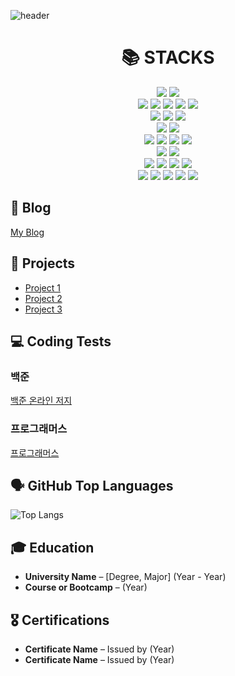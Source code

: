 ![header](https://capsule-render.vercel.app/api?type=waving&color=gradient&customColorList=0,2&height=200&text=EonEon's%20GITHUB&fontSize=50&animation=twinkling&fontAlign=68&fontAlignY=36)

<div align=center><h1>📚 STACKS</h1></div>

<div align=center> 
  <!-- 언어 (Programming Languages) -->
  <img src="https://img.shields.io/badge/java-007396?style=for-the-badge&logo=java&logoColor=white"> 
  <img src="https://img.shields.io/badge/Python-3776AB?style=for-the-badge&logo=python&logoColor=white">
  <br>
  
  <img src="https://img.shields.io/badge/html5-E34F26?style=for-the-badge&logo=html5&logoColor=white"> 
  <img src="https://img.shields.io/badge/css-1572B6?style=for-the-badge&logo=css3&logoColor=white"> 
  <img src="https://img.shields.io/badge/javascript-F7DF1E?style=for-the-badge&logo=javascript&logoColor=black"> 
  <img src="https://img.shields.io/badge/TypeScript-3178C6?style=for-the-badge&logo=typescript&logoColor=white">
  <img src="https://img.shields.io/badge/Vite-646CFF?style=for-the-badge&logo=vite&logoColor=white">
  <br>

  <!-- 프레임워크 / 라이브러리 (Frameworks/Libraries) -->
  <img src="https://img.shields.io/badge/react-61DAFB?style=for-the-badge&logo=react&logoColor=black"> 
  <img src="https://img.shields.io/badge/vue.js-4FC08D?style=for-the-badge&logo=vue.js&logoColor=white"> 
  <img src="https://img.shields.io/badge/node.js-339933?style=for-the-badge&logo=Node.js&logoColor=white">
  <br>

  <img src="https://img.shields.io/badge/springboot-6DB33F?style=for-the-badge&logo=springboot&logoColor=white">
  <img src="https://img.shields.io/badge/flutter-02569B?style=for-the-badge&logo=flutter&logoColor=white">
  <br>

  <!-- 데이터베이스 (Databases) -->
  <img src="https://img.shields.io/badge/mysql-4479A1?style=for-the-badge&logo=mysql&logoColor=white"> 
  <img src="https://img.shields.io/badge/mariaDB-003545?style=for-the-badge&logo=mariaDB&logoColor=white"> 
  <img src="https://img.shields.io/badge/ChromaDB-0061F2?style=for-the-badge&logo=python&logoColor=white">
  <img src="https://img.shields.io/badge/firebase-FFCA28?style=for-the-badge&logo=firebase&logoColor=white">
  <br>

  <!-- 개발 도구 (Development Tools) -->
  <img src="https://img.shields.io/badge/Docker-2496ED?style=for-the-badge&logo=docker&logoColor=white">
  <img src="https://img.shields.io/badge/Amazon-FF9900?style=for-the-badge&logo=amazon&logoColor=white">
  <br>

  <img src="https://img.shields.io/badge/IntelliJ_IDEA-000000?style=for-the-badge&logo=intellijidea&logoColor=white">
  <img src="https://img.shields.io/badge/VS_Code-0078D4?style=for-the-badge&logo=visualstudiocode&logoColor=white">
  <img src="https://img.shields.io/badge/Eclipse-2C2255?style=for-the-badge&logo=eclipse&logoColor=white">
  <img src="https://img.shields.io/badge/Android_Studio-3DDC84?style=for-the-badge&logo=androidstudio&logoColor=white">
  <br>

  <!-- 클라우드 / 서비스 (Cloud/Services) -->
  <img src="https://img.shields.io/badge/github-181717?style=for-the-badge&logo=github&logoColor=white">
  <img src="https://img.shields.io/badge/git-F05032?style=for-the-badge&logo=git&logoColor=white">
  <img src="https://img.shields.io/badge/jira-0052CC?style=for-the-badge&logo=jira&logoColor=white">
  <img src="https://img.shields.io/badge/slack-4A154B?style=for-the-badge&logo=slack&logoColor=white">
  <img src="https://img.shields.io/badge/Notion-000000?style=for-the-badge&logo=notion&logoColor=white">
  <br>
</div>

## 📝 Blog
[My Blog](https://velog.io/@eoneon2/posts)

## 📂 Projects
- [Project 1](https://github.com/yourusername/project1)
- [Project 2](https://github.com/yourusername/project2)
- [Project 3](https://github.com/yourusername/project3)

## 💻 Coding Tests
### 백준
[백준 온라인 저지](https://www.acmicpc.net/user/yourID)

### 프로그래머스
[프로그래머스](https://programmers.co.kr/profile/yourID)

## 🗣️ GitHub Top Languages
![Top Langs](https://github-readme-stats.vercel.app/api/top-langs/?username=yourusername&layout=compact)

## 🎓 Education
- **University Name** – [Degree, Major] (Year - Year)
- **Course or Bootcamp** – (Year)

## 🎖️ Certifications
- **Certificate Name** – Issued by (Year)
- **Certificate Name** – Issued by (Year)
